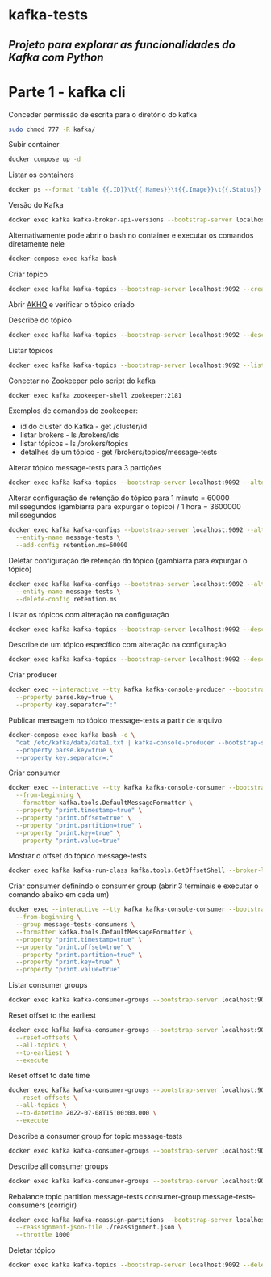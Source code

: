 # kafka-tests

## _Projeto para explorar as funcionalidades do Kafka com Python_

# Parte 1 - kafka cli #


Conceder permissão de escrita para o diretório do kafka
```bash
sudo chmod 777 -R kafka/
```

Subir container
```bash
docker compose up -d
```

Listar os containers
```bash
docker ps --format 'table {{.ID}}\t{{.Names}}\t{{.Image}}\t{{.Status}}'
```

Versão do Kafka
```bash
docker exec kafka kafka-broker-api-versions --bootstrap-server localhost:9092 --version
```

Alternativamente pode abrir o bash no container e executar os comandos diretamente nele
```bash
docker-compose exec kafka bash
```

Criar tópico
```bash
docker exec kafka kafka-topics --bootstrap-server localhost:9092 --create --topic message-tests --if-not-exists
```

Abrir [AKHQ][akhq] e verificar o tópico criado 

Describe do tópico
```bash
docker exec kafka kafka-topics --bootstrap-server localhost:9092 --describe --topic message-tests
```

Listar tópicos
```bash
docker exec kafka kafka-topics --bootstrap-server localhost:9092 --list
```

Conectar no Zookeeper pelo script do kafka
```bash
docker exec kafka zookeeper-shell zookeeper:2181
```
Exemplos de comandos do zookeeper:
* id do cluster do Kafka - get /cluster/id
* listar brokers - ls /brokers/ids
* listar tópicos - ls /brokers/topics
* detalhes de um tópico - get /brokers/topics/message-tests

Alterar tópico message-tests para 3 partições
```bash
docker exec kafka kafka-topics --bootstrap-server localhost:9092 --alter --topic message-tests --partitions=3
```

Alterar configuração de retenção do tópico para 1 minuto = 60000 milissegundos (gambiarra para expurgar o tópico) / 1 hora = 3600000 milissegundos
```bash
docker exec kafka kafka-configs --bootstrap-server localhost:9092 --alter --entity-type topics \
  --entity-name message-tests \
  --add-config retention.ms=60000
```

Deletar configuração de retenção do tópico (gambiarra para expurgar o tópico)
```bash
docker exec kafka kafka-configs --bootstrap-server localhost:9092 --alter --entity-type topics \
  --entity-name message-tests \
  --delete-config retention.ms
```

Listar os tópicos com alteração na configuração
```bash
docker exec kafka kafka-topics --bootstrap-server localhost:9092 --describe --topics-with-overrides
```

Describe de um tópico específico com alteração na configuração
```bash
docker exec kafka kafka-topics --bootstrap-server localhost:9092 --describe --entity-type topics --entity-name message-tests
```

Criar producer
```bash
docker exec --interactive --tty kafka kafka-console-producer --bootstrap-server localhost:9092 --topic message-tests \
  --property parse.key=true \
  --property key.separator=":"
``` 

Publicar mensagem no tópico message-tests a partir de arquivo
```bash
docker-compose exec kafka bash -c \
  "cat /etc/kafka/data/data1.txt | kafka-console-producer --bootstrap-server localhost:9092 --topic message-tests \
  --property parse.key=true \
  --property key.separator=:"
```

Criar consumer
```bash
docker exec --interactive --tty kafka kafka-console-consumer --bootstrap-server localhost:9092 --topic message-tests \
  --from-beginning \
  --formatter kafka.tools.DefaultMessageFormatter \
  --property "print.timestamp=true" \
  --property "print.offset=true" \
  --property "print.partition=true" \
  --property "print.key=true" \
  --property "print.value=true"
```

Mostrar o offset do tópico message-tests
```bash
docker exec kafka kafka-run-class kafka.tools.GetOffsetShell --broker-list localhost:9092 --topic message-tests
```

Criar consumer definindo o consumer group (abrir 3 terminais e executar o comando abaixo em cada um)
```bash
docker exec --interactive --tty kafka kafka-console-consumer --bootstrap-server localhost:9092 --topic message-tests \
  --from-beginning \
  --group message-tests-consumers \
  --formatter kafka.tools.DefaultMessageFormatter \
  --property "print.timestamp=true" \
  --property "print.offset=true" \
  --property "print.partition=true" \
  --property "print.key=true" \
  --property "print.value=true"
```

Listar consumer groups
```bash
docker exec kafka kafka-consumer-groups --bootstrap-server localhost:9092 --list
```

Reset offset to the earliest
```bash
docker exec kafka kafka-consumer-groups --bootstrap-server localhost:9092 --group message-tests-consumers \
  --reset-offsets \
  --all-topics \
  --to-earliest \
  --execute
```

Reset offset to date time
```bash
docker exec kafka kafka-consumer-groups --bootstrap-server localhost:9092 --group message-tests-consumers \
  --reset-offsets \
  --all-topics \
  --to-datetime 2022-07-08T15:00:00.000 \
  --execute
```

Describe a consumer group for topic message-tests
```bash
docker exec kafka kafka-consumer-groups --bootstrap-server localhost:9092 --describe --group message-tests-consumers
```

Describe all consumer groups
```bash
docker exec kafka kafka-consumer-groups --bootstrap-server localhost:9092 --describe --all-groups
```

Rebalance topic partition message-tests consumer-group message-tests-consumers (corrigir)
```bash
docker exec kafka kafka-reassign-partitions --bootstrap-server localhost:9092 --execute \
  --reassignment-json-file ./reassignment.json \
  --throttle 1000
``` 

Deletar tópico
```bash
docker exec kafka kafka-topics --bootstrap-server localhost:9092 --delete --topic message-tests
```

[//]: # (These are reference links used in the body of this note and get stripped out when the markdown processor does its job. 
There is no need to format nicely because it shouldn't be seen. Thanks SO - http://stackoverflow.com/questions/4823468/store-comments-in-markdown-syntax)
[akhq]: <http://localhost:8080>
